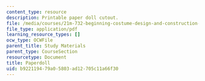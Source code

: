 ```yaml
---
content_type: resource
description: Printable paper doll cutout.
file: /media/courses/21m-732-beginning-costume-design-and-construction-fall-2008/b922119479a05803ad12705c11a66f30_paperdoll.pdf
file_type: application/pdf
learning_resource_types: []
ocw_type: OCWFile
parent_title: Study Materials
parent_type: CourseSection
resourcetype: Document
title: Paperdoll
uid: b9221194-79a0-5803-ad12-705c11a66f30
---
```

